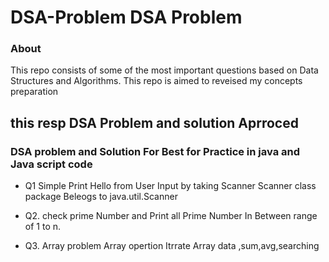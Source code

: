 # DSA-Problem  DSA Problem 
### About
  This repo consists of some of the most important  questions based on Data Structures and Algorithms. This repo is aimed to reveised my  concepts preparation
 
  
##  this resp DSA Problem and solution Aprroced 

### DSA problem and Solution For  Best for Practice in java and Java script code
* Q1 Simple Print Hello from User Input by taking Scanner Scanner class package Beleogs to java.util.Scanner
* Q2. check prime Number and Print all Prime Number In Between range of 1 to n.

* Q3. Array problem Array opertion Itrrate Array data ,sum,avg,searching
                        


